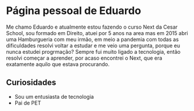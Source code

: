 # Página pessoal de Eduardo

Me chamo Eduardo e atualmente estou fazendo o curso Next da Cesar School,
sou formado em Direito, atuei por 5 anos na area mas em 2015 abri uma 
Hamburgueria com meu irmão, em meio a pandemia com todas as dificuldades
resolvi voltar a estudar e me veio uma pergunta, porque eu nunca estudei
progrmação? Sempre fui muito ligado a tecnologia, então resolvi começar 
a aprender, por acaso encontrei o Next, que era exatamente aquilo que estava
procurando.

## Curiosidades

- Sou um entusiasta de tecnologia
- Pai de PET
